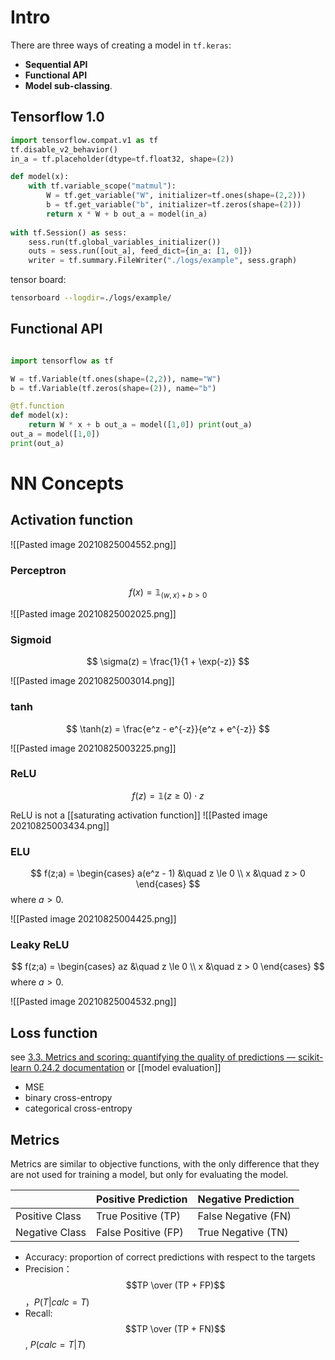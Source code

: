 # Intro

There are three ways of creating a model in `tf.keras`: 
- **Sequential API** 
- **Functional API**
- **Model sub-classing**.

##  Tensorflow 1.0

```python
import tensorflow.compat.v1 as tf 
tf.disable_v2_behavior() 
in_a = tf.placeholder(dtype=tf.float32, shape=(2)) 

def model(x): 
	with tf.variable_scope("matmul"): 
		W = tf.get_variable("W", initializer=tf.ones(shape=(2,2))) 
		b = tf.get_variable("b", initializer=tf.zeros(shape=(2))) 
		return x * W + b out_a = model(in_a) 
	
with tf.Session() as sess: 
	sess.run(tf.global_variables_initializer()) 
	outs = sess.run([out_a], feed_dict={in_a: [1, 0]}) 
	writer = tf.summary.FileWriter("./logs/example", sess.graph)
```

tensor board:
```bash
tensorboard --logdir=./logs/example/
```

## Functional API

```python

import tensorflow as tf 

W = tf.Variable(tf.ones(shape=(2,2)), name="W") 
b = tf.Variable(tf.zeros(shape=(2)), name="b") 

@tf.function 
def model(x): 
	return W * x + b out_a = model([1,0]) print(out_a)
out_a = model([1,0]) 
print(out_a)
```

# NN Concepts

## Activation function

![[Pasted image 20210825004552.png]]
### Perceptron

$$
	f(x) = \mathbb 1_{\langle w, x \rangle + b > 0}
$$

![[Pasted image 20210825002025.png]]

### Sigmoid

$$
\sigma(z) = \frac{1}{1 + \exp(-z)}
$$

![[Pasted image 20210825003014.png]]

### tanh


$$
\tanh(z) = \frac{e^z - e^{-z}}{e^z + e^{-z}}
$$

![[Pasted image 20210825003225.png]]

### ReLU

$$
f(z) = \mathbb 1(z \ge 0) \cdot z
$$

ReLU is not a [[saturating activation function]]
![[Pasted image 20210825003434.png]]

### ELU 

$$
f(z;a) = \begin{cases}
	a(e^z - 1) &\quad z \le 0 \\
	x          &\quad z > 0 
\end{cases}
$$
where $a>0$.

![[Pasted image 20210825004425.png]]


### Leaky ReLU

$$
f(z;a) = \begin{cases}
	az &\quad z \le 0 \\
	x          &\quad z > 0 
\end{cases}
$$
where $a>0$.

![[Pasted image 20210825004532.png]]

## Loss function

see [3.3. Metrics and scoring: quantifying the quality of predictions — scikit-learn 0.24.2 documentation](https://scikit-learn.org/stable/modules/model_evaluation.html) or [[model evaluation]]

- MSE
- binary cross-entropy
- categorical cross-entropy

## Metrics

Metrics are similar to objective functions, with the only difference that they are not used for training a model, but only for evaluating the model.

|     | Positive Prediction | Negative Prediction |
| --- | ------------------- | ------------------- |
|Positive Class | True Positive (TP)  | False Negative (FN)
|Negative Class | False Positive (FP) | True Negative (TN)

- Accuracy:  proportion of correct predictions with respect to the targets
- Precision： $$TP \over (TP + FP)$$，$P(T|calc=T)$
- Recall: $$TP \over (TP + FN)$$, $P(calc=T|T)$

